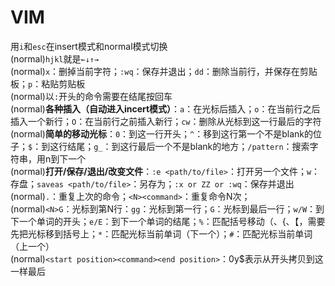 VIM
========

用`i`和`esc`在insert模式和normal模式切换  
(normal)`hjkl`就是`←↓↑→`  
(normal)`x`：删掉当前字符；`:wq`：保存并退出；`dd`：删除当前行，并保存在剪贴板；`p`：粘贴剪贴板  
(normal)以`:`开头的命令需要在结尾按回车  
(normal)**各种插入（自动进入incert模式）**：`a`：在光标后插入；`o`：在当前行之后插入一个新行；`O`：在当前行之前插入新行；`cw`：删除从光标到这一行最后的字符  
(normal)**简单的移动光标**：`0`：到这一行开头；`^`：移到这行第一个不是blank的位子；`$`：到这行结尾；`g_`：到这行最后一个不是blank的地方；`/pattern`：搜索字符串，用n到下一个  
(normal)**打开/保存/退出/改变文件**：`:e <path/to/file>`：打开另一个文件；`w`：存盘；`saveas <path/to/file>`：另存为；`:x or ZZ or :wq`：保存并退出  
(normal)`.`：重复上次的命令；`<N><command>`：重复命令N次；  
(normal)`<N>G`：光标到第N行：`gg`：光标到第一行；`G`：光标到最后一行；`w/W`：到下一个单词的开头；`e/E`：到下一个单词的结尾；`%`：匹配括号移动（、{、【，需要先把光标移到括号上；`*`：匹配光标当前单词（下一个）；`#`：匹配光标当前单词（上一个）  
(normal)`<start position><command><end position>`：0y$表示从开头拷贝到这一样最后  